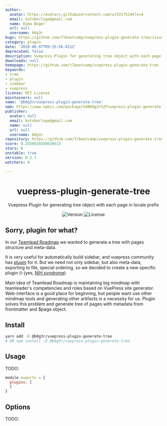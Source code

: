 ```yaml
---
author:
  avatar: https://avatars.githubusercontent.com/u/53175244?v=4
  email: kotvberloge@gmail.com
  name: Dima Boger
  url: null
  username: b0g3r
bugs: https://github.com/tlbootcamp/vuepress-plugin-generate-tree/issues
category: plugin
date: '2020-06-07T09:35:56.811Z'
deprecated: false
description: Vuepress Plugin for generating tree object with each page in locale prefix
downloads: null
homepage: https://github.com/tlbootcamp/vuepress-plugin-generate-tree
keywords:
- tree
- plugin
- sidebar
- vuepress
license: MIT License
maintainers: null
name: '@b0g3r/vuepress-plugin-generate-tree'
npm: https://www.npmjs.com/package/%40b0g3r%2Fvuepress-plugin-generate-tree
publisher:
  avatar: null
  email: kotvberloge@gmail.com
  name: null
  url: null
  username: b0g3r
repository: https://github.com/tlbootcamp/vuepress-plugin-generate-tree
score: 0.2558939358630513
stars: 0
unstable: true
version: 0.2.7
watchers: 0

---
```


<h1 align="center">vuepress-plugin-generate-tree</h1>
<div align="center">

Vuepress Plugin for generating tree object with each page in locale prefix


![Version](https://img.shields.io/npm/v/@b0g3r/vuepress-plugin-generate-tree?style=flat-square)
![License](https://img.shields.io/npm/l/@b0g3r/vuepress-plugin-generate-tree?style=flat-square)

</div>

## Sorry, plugin for what?
In our [Teamlead Roadmap](https://github.com/tlbootcamp/tlroadmap) we wanted to generate a tree with pages structure and meta-data.

It is very useful for automatically build sidebar, and vuepress community has [plugin](https://github.com/shanyuhai123/vuepress-plugin-auto-sidebar) for it. But we need not only sidebar, but also meta-data, exporting to file, special ordering, so we decided to create a new specific plugin 🙄 (yes, [NIH syndrome](https://en.wikipedia.org/wiki/Not_invented_here))

Main idea of Teamlead Roadmap is maintaining big mindmap with teamleader's competencies and roles based on VuePress site generator. Web-interface is a good place for beginning, but people want use other mindmap tools and generating other artifacts is a necessity for us. Plugin solves this problem and generate tree of pages with metadata from frontmatter and $page object.

## Install

```sh
yarn add -D @b0g3r/vuepress-plugin-generate-tree
# OR npm install -D @b0g3r/vuepress-plugin-generate-tree
```

## Usage
TODO:
```js
module.exports = {
  plugins: [
  ]
}
```

## Options
TODO: